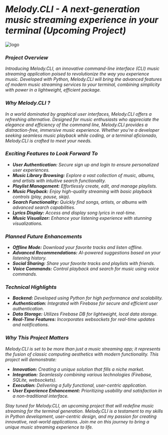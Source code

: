 # _Melody.CLI - A next-generation music streaming experience in your terminal (Upcoming Project)_

![logo](https://github.com/pythonicforge/Melody.CLI/blob/main/src/assets/banner.png)

### _Project Overview_
_Introducing Melody.CLI, an innovative command-line interface (CLI) music streaming application poised to revolutionize the way you experience music. Developed with Python, Melody.CLI will bring the advanced features of modern music streaming services to your terminal, combining simplicity with power in a lightweight, efficient package._

### _Why Melody.CLI ?_
_In a world dominated by graphical user interfaces, Melody.CLI offers a refreshing alternative. Designed for music enthusiasts who appreciate the elegance and efficiency of the command line, Melody.CLI provides a distraction-free, immersive music experience. Whether you're a developer seeking seamless music playback while coding, or a terminal aficionado, Melody.CLI is crafted to meet your needs._

### _Exciting Features to Look Forward To_
- _**User Authentication:** Secure sign up and login to ensure personalized user experiences._
- _**Music Library Browsing:** Explore a vast collection of music, albums, and artists with intuitive search functionality._
- _**Playlist Management:** Effortlessly create, edit, and manage playlists._
- _**Music Playback:** Enjoy high-quality streaming with basic playback controls (play, pause, skip)._
- _**Search Functionality:** Quickly find songs, artists, or albums with advanced search capabilities._
- _**Lyrics Display:** Access and display song lyrics in real-time._
- _**Music Visualizer:** Enhance your listening experience with stunning visualizations._

### _Planned Future Enhancements_
- _**Offline Mode:** Download your favorite tracks and listen offline._
- _**Advanced Recommendations:** AI-powered suggestions based on your listening history._
- _**Social Sharing:** Share your favorite tracks and playlists with friends._
- _**Voice Commands:** Control playback and search for music using voice commands._

### _Technical Highlights_

- _**Backend:** Developed using Python for high performance and scalability._
- _**Authentication:** Integrated with Firebase for secure and efficient user authentication._
- _**Data Storage:** Utilizes Firebase DB for lightweight, local data storage._
- _**Real-Time Features:** Incorporates websockets for real-time updates and notifications._

### _Why This Project Matters_

_Melody.CLI is set to be more than just a music streaming app; it represents the fusion of classic computing aesthetics with modern functionality. This project will demonstrate:_

- _**Innovation:** Creating a unique solution that fills a niche market._
- _**Integration:** Seamlessly combining various technologies (Firebase, SQLite, websockets)._
- _**Execution:** Delivering a fully functional, user-centric application._
- _**User Experience Enhancement:** Prioritizing usability and satisfaction in a non-traditional interface._


_Stay tuned for Melody.CLI, an upcoming project that will redefine music streaming for the terminal generation. Melody.CLI is a testament to my skills in Python development, user-centric design, and my passion for creating innovative, real-world applications. Join me on this journey to bring a unique music streaming experience to life._
